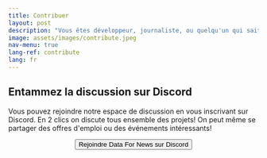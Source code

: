 ```yaml
---
title: Contribuer
layout: post
description: "Vous êtes développeur, journaliste, ou quelqu'un qui sait réfléchir et veut agir? Rejoignez nous"
image: assets/images/contribute.jpeg
nav-menu: true
lang-ref: contribute
lang: fr
---
```


## Entammez la discussion sur Discord

Vous pouvez rejoindre notre espace de discussion en vous inscrivant sur Discord. En 2 clics on discute tous ensemble des projets! On peut même se partager des offres d'emploi ou des événements intéressants!

<div style="display:flex; justify-content: center">
    <form target="_blank" action="https://discordapp.com/invite/bGGmQ2F">
        <input type="submit" value="Rejoindre Data For News sur Discord" />
    </form>
</div>

<!-- markdownlint-disable MD033 MD002 
<!-- Main -->
<!-- <div id="main"> -->

<!-- One -->
<!-- <section id="one">
    <div class="inner">
        <header class="major">
            <h2>Comment contribuer</h2>
        </header>
        <p>Data For News rassemble des bénévoles de tous horizons. Cela vous inclue! Que vous soyez développeur front/back, journaliste, data-scientist ou simplement intéressé par les médias il y a une place pour vous. Voici comment nous aider, et faire de Data For News votre projet aussi</p>
    </div>
</section> -->

<!-- Two -->
<!-- <section id="two" class="spotlights">
    <section>
        <a href="generic.html" class="image">
            <img src="assets/images/pic08.jpg" alt="" data-position="center center" />
        </a>
        <div class="content">
            <div class="inner">
                <header class="major">
                    <h3>Orci maecenas</h3>
                </header>
                <p>Nullam et orci eu lorem consequat tincidunt vivamus et sagittis magna sed nunc rhoncus condimentum sem. In efficitur ligula tate urna. Maecenas massa sed magna lacinia magna pellentesque lorem ipsum dolor. Nullam et orci eu lorem consequat tincidunt. Vivamus et sagittis tempus.</p>
                <ul class="actions">
                    <li><a href="generic.html" class="button">Learn more</a></li>
                </ul>
            </div>
        </div>
    </section>
    <section>
        <a href="generic.html" class="image">
            <img src="assets/images/pic	09.jpg" alt="" data-position="top center" />
        </a>
        <div class="content">
            <div class="inner">
                <header class="major">
                    <h3>Rhoncus magna</h3>
                </header>
                <p>Nullam et orci eu lorem consequat tincidunt vivamus et sagittis magna sed nunc rhoncus condimentum sem. In efficitur ligula tate urna. Maecenas massa sed magna lacinia magna pellentesque lorem ipsum dolor. Nullam et orci eu lorem consequat tincidunt. Vivamus et sagittis tempus.</p>
                <ul class="actions">
                    <li><a href="generic.html" class="button">Learn more</a></li>
                </ul>
            </div>
        </div>
    </section>
    <section>
        <a href="generic.html" class="image">
            <img src="assets/images/pic10.jpg" alt="" data-position="25% 25%" />
        </a>
        <div class="content">
            <div class="inner">
                <header class="major">
                    <h3>Sed nunc ligula</h3>
                </header>
                <p>Nullam et orci eu lorem consequat tincidunt vivamus et sagittis magna sed nunc rhoncus condimentum sem. In efficitur ligula tate urna. Maecenas massa sed magna lacinia magna pellentesque lorem ipsum dolor. Nullam et orci eu lorem consequat tincidunt. Vivamus et sagittis tempus.</p>
                <ul class="actions">
                    <li><a href="generic.html" class="button">Learn more</a></li>
                </ul>
            </div>
        </div>
    </section>
</section> -->

<!-- Three -->
<!-- <section id="three">
    <div class="inner">
        <header class="major">
            <h2>Massa libero</h2>
        </header>
        <p>Nullam et orci eu lorem consequat tincidunt vivamus et sagittis libero. Mauris aliquet magna magna sed nunc rhoncus pharetra. Pellentesque condimentum sem. In efficitur ligula tate urna. Maecenas laoreet massa vel lacinia pellentesque lorem ipsum dolor. Nullam et orci eu lorem consequat tincidunt. Vivamus et sagittis libero. Mauris aliquet magna magna sed nunc rhoncus amet pharetra et feugiat tempus.</p>
        <ul class="actions">
            <li><a href="generic.html" class="button next">Get Started</a></li>
        </ul>
    </div>
</section> -->

<!-- </div> -->

